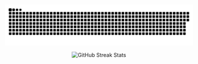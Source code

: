 
<p align="center">
  <img src="https://raw.githubusercontent.com/gauravsinhaweb/gauravsinhaweb/master/download.svg" alt="GitHub Contribution Snake" />
</p>

<p align="center">
  <img src="https://github-readme-streak-stats.herokuapp.com?user=gauravsinhaweb&theme=radical&hide_border=true" alt="GitHub Streak Stats" />
</p>
